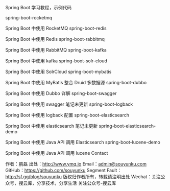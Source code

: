 Spring Boot 学习教程，示例代码

spring-boot-rocketmq

Spring Boot 中使用 RocketMQ
spring-boot-redis

Spring Boot 中使用 Redis
spring-boot-rabbitmq

Spring Boot 中使用 RabbitMQ
spring-boot-kafka

Spring Boot 中使用 kafka
spring-boot-solr-cloud

Spring Boot 中使用 SolrCloud
spring-boot-mybatis

Spring Boot 中使用 MyBatis 整合 Druid 多数据源
spring-boot-dubbo

Spring Boot 中使用 Dubbo 详解
spring-boot-swagger

Spring Boot 中使用 swagger  笔记未更新
spring-boot-logback

Spring Boot 中使用 logback  配置
spring-boot-elasticsearch

Spring Boot 中使用 elasticsearch 笔记未更新
spring-boot-elasticsearch-demo

Spring Boot 中使用 Java API 调用 Elasticsearch
spring-boot-lucene-demo

Spring Boot 中使用 Java API 调用 lucene
Contact

作者：鹏磊
出处：http://www.ymq.io
Email：admin@souyunku.com
GitHub：https://github.com/souyunku
Segment Fault：http://sf.gg/blog/souyunku
版权归作者所有，转载请注明出处
Wechat：关注公众号，搜云库，分享技术，分享生活
关注公众号-搜云库

